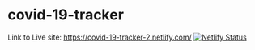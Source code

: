 # covid-19-tracker
Link to Live site: https://covid-19-tracker-2.netlify.com/
[![Netlify Status](https://api.netlify.com/api/v1/badges/0c097da8-d4ff-4da6-b33c-b7dacb1d4909/deploy-status)](https://app.netlify.com/sites/covid-19-tracker-2/deploys)
